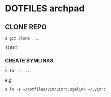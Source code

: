 # DOTFILES **arch**pad

## CLONE REPO
```
$ git clone ...
```

TODO

### CREATE SYMLINKS
```
$ ln -s ....
``` 

e.g.
```$ ln -s ~/dotfiles/vim/vimrc.symlink ~/.vimrc
```